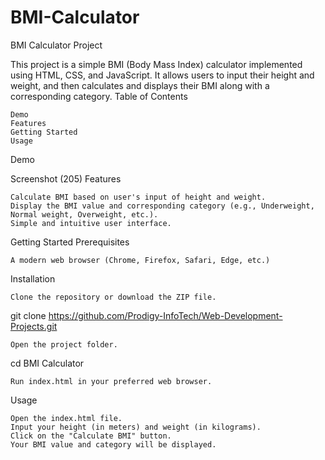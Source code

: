 # BMI-Calculator
BMI Calculator Project

This project is a simple BMI (Body Mass Index) calculator implemented using HTML, CSS, and JavaScript. It allows users to input their height and weight, and then calculates and displays their BMI along with a corresponding category.
Table of Contents

    Demo
    Features
    Getting Started
    Usage

Demo

Screenshot (205)
Features

    Calculate BMI based on user's input of height and weight.
    Display the BMI value and corresponding category (e.g., Underweight, Normal weight, Overweight, etc.).
    Simple and intuitive user interface.

Getting Started
Prerequisites

    A modern web browser (Chrome, Firefox, Safari, Edge, etc.)

Installation

    Clone the repository or download the ZIP file.

git clone https://github.com/Prodigy-InfoTech/Web-Development-Projects.git

    Open the project folder.

cd BMI Calculator

    Run index.html in your preferred web browser.

Usage

    Open the index.html file.
    Input your height (in meters) and weight (in kilograms).
    Click on the "Calculate BMI" button.
    Your BMI value and category will be displayed.

